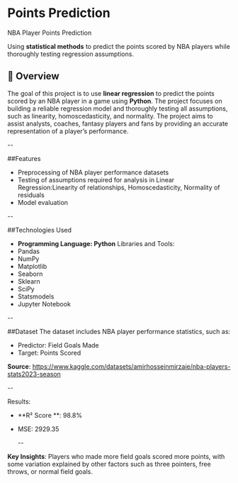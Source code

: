 # Points Prediction

NBA Player Points Prediction 

Using **statistical methods** to predict the points scored by NBA players while thoroughly testing regression assumptions. 

## 📌 Overview
  
  The goal of this project is to use **linear regression** to predict the points scored by an NBA player in a game using **Python**. The project focuses on building a reliable regression model and thoroughly testing all assumptions, such as linearity, homoscedasticity, and normality. The project aims to assist analysts, coaches, fantasy players and fans by providing an accurate representation of a player’s performance. 
  
  --

##Features 
- Preprocessing of NBA player performance datasets
- Testing of assumptions required for analysis in Linear Regression:Linearity of relationships, Homoscedasticity, Normality of residuals 
- Model evaluation 

--

##Technologies Used
- **Programming Language: Python** 
Libraries and Tools: 
- Pandas 
- NumPy
- Matplotlib
- Seaborn
- Sklearn
- SciPy
- Statsmodels
- Jupyter Notebook

--

##Dataset
The dataset includes NBA player performance statistics, such as:
- Predictor: Field Goals Made
- Target: Points Scored 

**Source**: https://www.kaggle.com/datasets/amirhosseinmirzaie/nba-players-stats2023-season

--

Results: 
- **R²  Score **: 98.8%
- MSE: 2929.35
  
  --
  
**Key Insights**: Players who made more field goals scored more points, with some variation explained by other factors such as three pointers, free throws, or normal field goals. 


